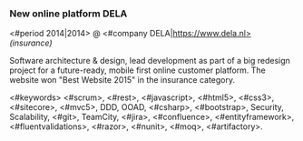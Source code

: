 ### New online platform DELA

<#period 2014|2014> @ <#company DELA|https://www.dela.nl> _(insurance)_

Software architecture & design, lead development as part of a big redesign project for a future-ready, mobile first online customer platform. The website won "Best Website 2015" in the insurance category.

<#keywords> <#scrum>, <#rest>, <#javascript>, <#html5>, <#css3>, <#sitecore>, <#mvc5>, DDD, OOAD, <#csharp>, <#bootstrap>, Security, Scalability, <#git>, TeamCity, <#jira>, <#confluence>, <#entityframework>, <#fluentvalidations>, <#razor>, <#nunit>, <#moq>, <#artifactory>.
